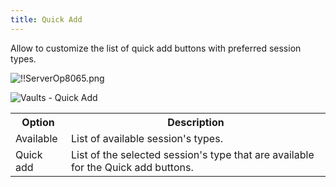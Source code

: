 ```yaml
---
title: Quick Add
---
```

Allow to customize the list of quick add buttons with preferred session types.  

![!!ServerOp8065.png](https://webdevolutions.azureedge.net/docs/en/server/ServerOp8065.png)  

![Vaults - Quick Add](https://webdevolutions.azureedge.net/docs/en/server/ServerOp8063.png)  

<table>
	<tr>
		<th>
Option 
		</th>
		<th>
Description 
		</th>
	</tr>
	<tr>
		<td>
Available 
		</td>
		<td>
List of available session's types. 
		</td>
	</tr>
	<tr>
		<td>
Quick add 
		</td>
		<td>
List of the selected session's type that are available for the Quick add buttons. 
		</td>
	</tr>
</table>


